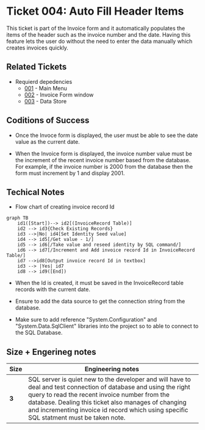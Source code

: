 Ticket 004:  Auto Fill Header Items
=======================

This ticket is part of the Invoice form and it automatically populates the items of the header such as the invoice number and the date. Having this feature lets the user do without the need to enter the data manually which creates invoices quickly. 


Related Tickets
---------------

* Requierd depedencies
    * [001](./001.md) - Main Menu
    * [002](./002.md) - Invoice Form window
    * [003](./003.md) - Data Store


Coditions of Success
--------------------

* Once the Invoce form is displayed, the user must be able to see the date value as the current date.

* When the Invoice form is displayed, the invoice number value must be the increment of the recent invoice number based from the database.  For example, if the invoice number is 2000 from the database then the form must increment by 1 and display 2001.


Techical Notes
--------------

* Flow chart of creating invoice record Id

```mermaid
graph TB
    id1([Start])--> id2[(InvoiceRecord Table)]
    id2 --> id3{Check Existing Records}
    id3 -->|No| id4[Set Identity Seed value]
    id4 --> id5[/Get value - 1/]
    id5 --> id6[/Take value and reseed identity by SQL command/]
    id6 --> id7[/Increment and Add invoice record Id in InvoiceRecord Table/]
    id7 -->id8[Output invoice record Id in textbox]
    id3 --> |Yes| id7
    id8 --> id9([End])
```
* When the Id is created, it must be saved in the InvoiceRecord table records with the current date.

* Ensure to add the data source to get the connection string from the database.

* Make sure to add reference "System.Configuration" and "System.Data.SqlClient" libraries into the project so to able to connect to the SQL Database.






Size + Engerineg notes
----------------------
| Size | Engineering notes | 
| -------- | -------- |
| **3**    | SQL server is quiet new to the developer and will have to deal and test connection of database and using the right query to read the recent invoice number from the database. Dealing this ticket also manages of changing and incrementing invoice id record which using specific SQL statment must be taken note.  


